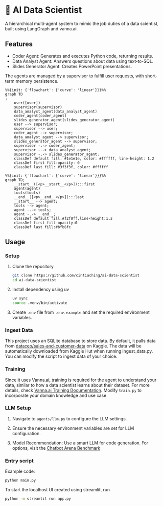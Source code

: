 # 🤖 AI Data Scientist

A hierarchical multi-agent system to mimic the job duties of a data scientist,
built using LangGraph and vanna.ai.

## Features

- Coder Agent: Generates and executes Python code, returning results.
- Data Analyst Agent: Answers questions about data using text-to-SQL.
- Slides Generator Agent: Creates PowerPoint presentations.

The agents are managed by a supervisor to fulfill user requests, with short-term memory persistence.

```mermaid
%%{init: {'flowchart': {'curve': 'linear'}}}%%
graph TD
;
    user([user])
    supervisor(supervisor)
    data_analyst_agent(data_analyst_agent)
    coder_agent(coder_agent)
    slides_generator_agent(slides_generator_agent)
    user --> supervisor;
    supervisor --> user;
    coder_agent --> supervisor;
    data_analyst_agent --> supervisor;
    slides_generator_agent --> supervisor;
    supervisor -.-> coder_agent;
    supervisor -.-> data_analyst_agent;
    supervisor -.-> slides_generator_agent;
    classDef default fill: #1e1e1e, color: #ffffff, line-height: 1.2
    classDef first fill-opacity: 0
    classDef last fill: #3f3f3f, color: #ffffff
```

```mermaid
%%{init: {'flowchart': {'curve': 'linear'}}}%%
graph TD;
	__start__([<p>__start__</p>]):::first
	agent(agent)
	tools(tools)
	__end__([<p>__end__</p>]):::last
	__start__ --> agent;
	tools --> agent;
	agent -.-> tools;
	agent -.-> __end__;
	classDef default fill:#f2f0ff,line-height:1.2
	classDef first fill-opacity:0
	classDef last fill:#bfb6fc
```
## Usage

### Setup

1. Clone the repository
    ```bash
    git clone https://github.com/cintiaching/ai-data-scientist
    cd ai-data-scientist
    ```
2. Install dependency using uv
    ```bash
    uv sync
    source .venv/bin/activate
    ```
     
3. Create `.env` file from `.env.example` and set the required environment variables.

### Ingest Data

This project uses an SQLite database to store data. By default, it pulls data from [dataceo/sales-and-customer-data](https://www.kaggle.com/datasets/dataceo/sales-and-customer-data) 
on Kaggle. The data will be automatically downloaded from Kaggle Hut when running ingest_data.py. 
You can modify the script to ingest data of your choice.

### Training

Since it uses Vanna.ai, training is required for the agent to understand your data, similar to how a data scientist 
learns about their dataset. For more details, check [Vanna.ai Training Documentation](https://vanna.ai/docs/train/). 
Modify `train.py` to incorporate your domain knowledge and use case.

### LLM Setup

1. Navigate to `agents/llm.py` to configure the LLM settings.

2. Ensure the necessary environment variables are set for LLM configuration.

3. Model Recommendation: Use a smart LLM for code generation. For options, visit the [Chatbot Arena Benchmark](https://huggingface.co/spaces/lmarena-ai/chatbot-arena-leaderboard)

### Entry script

Example code:
```bash
python main.py
```

To start the localhost UI created using streamlit, run
```bash
python -m streamlit run app.py
```
